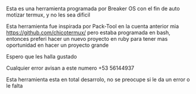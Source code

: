 Esta es una herramienta programada por Breaker OS con el
fin
de auto motizar termux, y no les sea dificil 

Esta herramienta fue inspirada por Pack-Tool en la cuenta
anterior mia https://github.com/chicotermux/ pero estaba 
programada en bash, entonces preferi hacer un nuevo
proyecto en ruby para tener mas oportunidad en hacer un
 proyecto grande 

Espero que les halla gustado 

Cualquier error avisan a este numero +53 56144937

Esta herramienta esta en total desarrolo, no se preocupe
si le da un error o le falta
